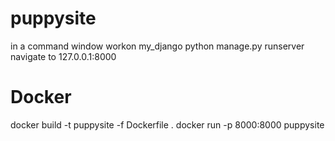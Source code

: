 # puppysite
in a command window
workon my_django
python manage.py runserver
navigate to 127.0.0.1:8000

# Docker
docker build -t puppysite -f Dockerfile .
docker run -p 8000:8000 puppysite
